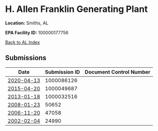 # H. Allen Franklin Generating Plant

**Location:** Smiths, AL

**EPA Facility ID:** 100000177756

[Back to AL Index](../../index.md)

## Submissions

| Date | Submission ID | Document Control Number |
|------|--------------|-------------------------|
| [2020-04-13](submissions/1000086126.md) | 1000086126 |  |
| [2015-04-20](submissions/1000049687.md) | 1000049687 |  |
| [2013-01-18](submissions/1000032516.md) | 1000032516 |  |
| [2008-01-23](submissions/50652.md) | 50652 |  |
| [2006-11-20](submissions/47058.md) | 47058 |  |
| [2002-02-04](submissions/24990.md) | 24990 |  |
